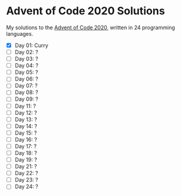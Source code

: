 # Advent of Code 2020 Solutions

My solutions to the [Advent of Code 2020](https://adventofcode.com/2020), written in 24 programming languages.

- [x] Day 01: Curry
- [ ] Day 02: ?
- [ ] Day 03: ?
- [ ] Day 04: ?
- [ ] Day 05: ?
- [ ] Day 06: ?
- [ ] Day 07: ?
- [ ] Day 08: ?
- [ ] Day 09: ?
- [ ] Day 11: ?
- [ ] Day 12: ?
- [ ] Day 13: ?
- [ ] Day 14: ?
- [ ] Day 15: ?
- [ ] Day 16: ?
- [ ] Day 17: ?
- [ ] Day 18: ?
- [ ] Day 19: ?
- [ ] Day 21: ?
- [ ] Day 22: ?
- [ ] Day 23: ?
- [ ] Day 24: ?
